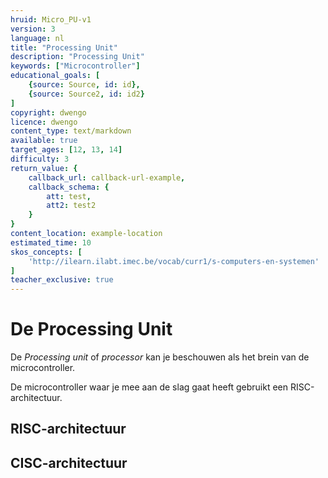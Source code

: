 ```yaml
---
hruid: Micro_PU-v1
version: 3
language: nl
title: "Processing Unit"
description: "Processing Unit"
keywords: ["Microcontroller"]
educational_goals: [
    {source: Source, id: id}, 
    {source: Source2, id: id2}
]
copyright: dwengo
licence: dwengo
content_type: text/markdown
available: true
target_ages: [12, 13, 14]
difficulty: 3
return_value: {
    callback_url: callback-url-example,
    callback_schema: {
        att: test,
        att2: test2
    }
}
content_location: example-location
estimated_time: 10
skos_concepts: [
    'http://ilearn.ilabt.imec.be/vocab/curr1/s-computers-en-systemen'
]
teacher_exclusive: true
---
```


# De Processing Unit
De *Processing unit* of *processor* kan je beschouwen als het brein van de microcontroller. 

De microcontroller waar je mee aan de slag gaat heeft gebruikt een RISC-architectuur.

## RISC-architectuur

## CISC-architectuur